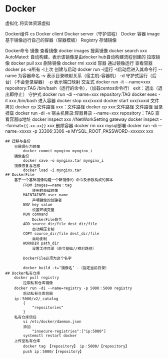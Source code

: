 # Docker

虚拟化
	将实体资源虚拟

Docker组件
	cs
	Docker client
	Docker server（守护进程）
	Docker 容器
	image
		基于镜像运行自己的容器（容器模板）
	Registry
		存储镜像
	
Docker命令
	镜像
		查看镜像
			docker images
		搜索镜像
			docker search xxx
			AutoMated:
				自动构建，表示该镜像是由docker hub自动构建流程创建的
		拉取镜像
			docker pull xxx
		删除镜像
			docker rmi xxxid
	容器
		通过镜像运行
		查看容器
			docker ps
				-a所有
				-l上次
		创建与启动
			docker run
				-i运行
				-t启动后进入其命令行
				--name 为容器命名
				-v 表示目录映射关系（宿主机-容器机）
				-d 守护式运行（后台）（不会登录容器）
				-p 表示端口映射
				交互式
					docker run -it --name=xxx repository:TAG /bin/bash（运行的命令），（加载centos命令行）
					exit：退出（退出即停止）
				守护式
					docker run -di --name=xxx repository:TAG 
					docker exec -it xxx /bin/bash 进入容器
					docker stop xxx/xxxid
					docker start xxx/xxxid
				文件拷贝
					docker cp 文件路径 xxx：文件路径
					docker cp xxx:文件路径 文件路径
				目录挂载
					docker run -di -v 宿主机目录:容器目录 --name=xxx repository：TAG
				查看容器ip地址
					docker inspect xxx
					//NetWorkSetting gateway
					docker inspect --format=`{{.xx.xx}}` xxx
				删除容器
					docker rm xxx
				mysql部署
					docker run -di --name=xxxxx -p 33306:3306 -e MYSQL_ROOT_PASSWORD=xxxxxx xxx
	
	## 迁移与备份
		容器保存为镜像
			docker commit mynginx mynginx_i
		镜像备份
			docker save -o mynginx.tar mynginx_i
		镜像恢复与迁移
			docker load -i mynginx.tar
	## DockerFile
		基于一个基础镜像构建一个新镜像的 命令及参数构成的脚本
			FROM images——name：tag
				使用的基础镜像
			MAINTAINER user_name 
				声明镜像的创建者
			ENV key value
				设置环境变量
			RUN command
				DockerFile命令
			ADD source_dir/file dest_dir/file
				自动解压复制
			COPY source_dir/file dest_dir/file
				自动复制
			WORKDIR path_dir
				设置工作目录（命令基础//相对路径）
				
			DockerFile必须为这个名字
			
			docker build -t=‘镜像名’ .（指定当前目录）
	## Docker私有仓库
		docker pull registry
			拉取私有仓库镜像
		docker run -di --name=registry -p 5000：5000 registry
			启动私有仓库容器
		ip：5000/v2/_catalog
			{
				"repositories"
			}
		私有仓库信任
			vi /etc/docker/daemon.json
			添加
				"insecure-registries":["ip:5000"]
			systemctl restart docker
		上传至私有仓库
			docker tag 【repository】 ip：5000/【repository】
			push ip：5000/【repository】
		
		
		
		
		
		
		
		